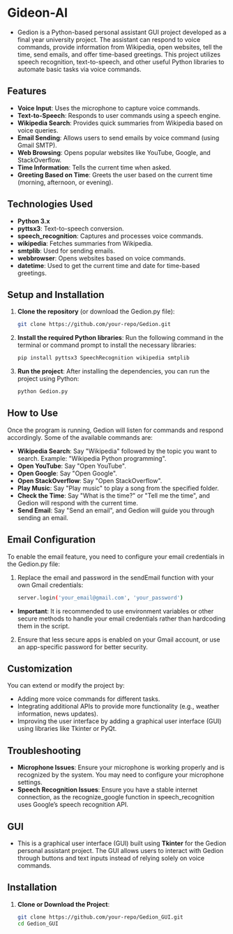 # Gideon-AI
- Gedion is a Python-based personal assistant GUI project developed as a final year university project. The assistant can respond to voice commands, provide information from Wikipedia, open websites, tell the time, send emails, and offer time-based greetings. This project utilizes speech recognition, text-to-speech, and other useful Python libraries to automate basic tasks via voice commands.

## Features
- **Voice Input**: Uses the microphone to capture voice commands.
- **Text-to-Speech**: Responds to user commands using a speech engine.
- **Wikipedia Search**: Provides quick summaries from Wikipedia based on voice queries.
- **Email Sending**: Allows users to send emails by voice command (using Gmail SMTP).
- **Web Browsing**: Opens popular websites like YouTube, Google, and StackOverflow.
- **Time Information**: Tells the current time when asked.
- **Greeting Based on Time**: Greets the user based on the current time (morning, afternoon, or evening).

## Technologies Used
- **Python 3.x**
- **pyttsx3**: Text-to-speech conversion.
- **speech_recognition**: Captures and processes voice commands.
- **wikipedia**: Fetches summaries from Wikipedia.
- **smtplib**: Used for sending emails.
- **webbrowser**: Opens websites based on voice commands.
- **datetime**: Used to get the current time and date for time-based greetings.

## Setup and Installation
1. **Clone the repository** (or download the Gedion.py file):
    ```bash
    git clone https://github.com/your-repo/Gedion.git

2. **Install the required Python libraries**: Run the following command in the terminal or command prompt to install the necessary libraries:
   ```bash
   pip install pyttsx3 SpeechRecognition wikipedia smtplib

3. **Run the project**: After installing the dependencies, you can run the project using Python:
   ```bash
   python Gedion.py

## How to Use
Once the program is running, Gedion will listen for commands and respond accordingly. Some of the available commands are:

- **Wikipedia Search**: Say "Wikipedia" followed by the topic you want to search. Example: "Wikipedia Python programming".
- **Open YouTube**: Say "Open YouTube".
- **Open Google**: Say "Open Google".
- **Open StackOverflow**: Say "Open StackOverflow".
- **Play Music**: Say "Play music" to play a song from the specified folder.
- **Check the Time**: Say "What is the time?" or "Tell me the time", and Gedion will respond with the current time.
- **Send Email**: Say "Send an email", and Gedion will guide you through sending an email.

## Email Configuration
To enable the email feature, you need to configure your email credentials in the Gedion.py file:

1. Replace the email and password in the sendEmail function with your own Gmail credentials:
   ```bash
   server.login('your_email@gmail.com', 'your_password')
- **Important**: It is recommended to use environment variables or other secure methods to handle your email credentials rather than hardcoding them in the script.

2. Ensure that less secure apps is enabled on your Gmail account, or use an app-specific password for better security.

## Customization
You can extend or modify the project by:

- Adding more voice commands for different tasks.
- Integrating additional APIs to provide more functionality (e.g., weather information, news updates).
- Improving the user interface by adding a graphical user interface (GUI) using libraries like Tkinter or PyQt.

## Troubleshooting
- **Microphone Issues**: Ensure your microphone is working properly and is recognized by the system. You may need to configure your microphone settings.
- **Speech Recognition Issues**: Ensure you have a stable internet connection, as the recognize_google function in speech_recognition uses Google’s speech recognition API.

## GUI
- This is a graphical user interface (GUI) built using **Tkinter** for the Gedion personal assistant project. The GUI allows users to interact with Gedion through buttons and text inputs instead of relying solely on voice commands.

## Installation

1. **Clone or Download the Project**:
   ```bash
   git clone https://github.com/your-repo/Gedion_GUI.git
   cd Gedion_GUI
